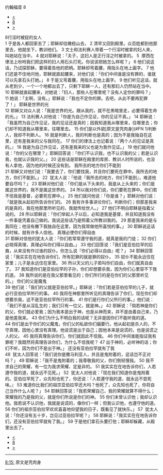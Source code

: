 ﻿





 约翰福音 8




* [<](bible/JHN07.md)
* [8](bible/JHN.md)
* [>](bible/JHN09.md)



 
8行淫时被捉的女人  
1 于是各人都回家去了；耶稣却往橄榄山去， 
2 清早又回到殿里。众百姓都到他那里去，他就坐下，教训他们。 
3 文士和法利赛人带着一个行淫时被拿的妇人来，叫她站在当中， 
4 就对耶稣说：「夫子，这妇人是正行淫之时被拿的。 
5  摩西在律法上吩咐我们把这样的妇人用石头打死。你说该把她怎么样呢？」 
6 他们说这话，乃试探耶稣，要得着告他的把柄。耶稣却弯着腰，用指头在地上画字。 
7 他们还是不住地问他，耶稣就直起腰来，对他们说：「你们中间谁是没有罪的，谁就可以先拿石头打她。」 
8 于是又弯着腰，用指头在地上画字。 
9 他们听见这话，就从老到少，一个一个地都出去了，只剩下耶稣一人，还有那妇人仍然站在当中。 
10 耶稣就直起腰来，对她说：「妇人，那些人在哪里呢？没有人定你的罪吗？」 
11 她说：「主啊，没有。」耶稣说：「我也不定你的罪。去吧，从此不要再犯罪了！」 耶稣是世界的光  
12 耶稣又对众人说：「我是世界的光。跟从我的，就不在黑暗里走，必要得着生命的光。」 
13 法利赛人对他说：「你是为自己作见证，你的见证不真。」 
14 耶稣说：「我虽然为自己作见证，我的见证还是真的；因我知道我从哪里来，往哪里去；你们却不知道我从哪里来，往哪里去。 
15 你们是以外貌[原文是凭肉身](#FN
1)判断人，我却不判断人。 
16 就是判断人，我的判断也是真的；因为不是我独自在这里，还有差我来的父与我同在。 
17 你们的律法上也记着说：『两个人的见证是真的。』 
18 我是为自己作见证，还有差我来的父也是为我作见证。」 
19 他们就问他说：「你的父在哪里？」耶稣回答说：「你们不认识我，也不认识我的父；若是认识我，也就认识我的父。」 
20 这些话是耶稣在殿里的库房、教训人时所说的，也没有人拿他，因为他的时候还没有到。 我所去的地方你们不能到  
21 耶稣又对他们说：「我要去了，你们要找我，并且你们要死在罪中。我所去的地方，你们不能到。」 
22  犹太人说：「他说『我所去的地方，你们不能到』，难道他要自尽吗？」 
23 耶稣对他们说：「你们是从下头来的，我是从上头来的；你们是属这世界的，我不是属这世界的。 
24 所以我对你们说，你们要死在罪中。你们若不信我是基督，必要死在罪中。」 
25 他们就问他说：「你是谁？」耶稣对他们说：「就是我从起初所告诉你们的。 
26 我有许多事讲论你们，判断你们；但那差我来的是真的，我在他那里所听见的，我就传给世人。」 
27 他们不明白耶稣是指着父说的。 
28 所以耶稣说：「你们举起人子以后，必知道我是基督，并且知道我没有一件事是凭着自己做的。我说这些话乃是照着父所教训我的。 
29 那差我来的是与我同在；他没有撇下我独自在这里，因为我常做他所喜悦的事。」 
30 耶稣说这话的时候，就有许多人信他。 真理必使你们得自由  
31 耶稣对信他的犹太人说：「你们若常常遵守我的道，就真是我的门徒； 
32 你们必晓得真理，真理必叫你们得以自由。」 
33 他们回答说：「我们是亚伯拉罕的后裔，从来没有作过谁的奴仆。你怎么说『你们必得以自由』呢？」 
34 耶稣回答说：「我实实在在地告诉你们，所有犯罪的就是罪的奴仆。 
35 奴仆不能永远住在家里；儿子是永远住在家里。 
36 所以天父的儿子若叫你们自由，你们就真自由了。 
37 我知道你们是亚伯拉罕的子孙，你们却想要杀我，因为你们心里容不下我的道。 
38 我所说的是在我父那里看见的；你们所行的是在你们的父那里听见的。」 你们的父是魔鬼  
39 他们说：「我们的父就是亚伯拉罕。」耶稣说：「你们若是亚伯拉罕的儿子，就必行亚伯拉罕所行的事。 
40 我将在神那里所听见的真理告诉了你们，现在你们却想要杀我，这不是亚伯拉罕所行的事。 
41 你们是行你们父所行的事。」他们说：「我们不是从淫乱生的；我们只有一位父，就是神。」 
42 耶稣说：「倘若神是你们的父，你们就必爱我；因为我本是出于神，也是从神而来，并不是由着自己来，乃是他差我来。 
43 你们为什么不明白我的话呢？无非是因你们不能听我的道。 
44 你们是出于你们的父魔鬼，你们父的私欲你们偏要行。他从起初是杀人的，不守真理，因他心里没有真理。他说谎是出于自己；因他本来是说谎的，也是说谎之人的父。 
45 我将真理告诉你们，你们就因此不信我。 
46 你们中间谁能指证我有罪呢？我既然将真理告诉你们，为什么不信我呢？ 
47 出于神的，必听神的话；你们不听，因为你们不是出于神。」 还没有亚伯拉罕就有了我  
48  犹太人回答说：「我们说你是撒马利亚人，并且是鬼附着的，这话岂不正对吗？」 
49 耶稣说：「我不是鬼附着的；我尊敬我的父，你们倒轻慢我。 
50 我不求自己的荣耀，有一位为我求荣耀、定是非的。 
51 我实实在在地告诉你们，人若遵守我的道，就永远不见死。」 
52  犹太人对他说：「现在我们知道你是鬼附着的。亚伯拉罕死了，众先知也死了，你还说：『人若遵守我的道，就永远不尝死味。』 
53 难道你比我们的祖宗亚伯拉罕还大吗？他死了，众先知也死了，你将自己当作什么人呢？」 
54 耶稣回答说：「我若荣耀自己，我的荣耀就算不得什么；荣耀我的乃是我的父，就是你们所说是你们的神。 
55 你们未曾认识他；我却认识他。我若说不认识他，我就是说谎的，像你们一样；但我认识他，也遵守他的道。 
56 你们的祖宗亚伯拉罕欢欢喜喜地仰望我的日子，既看见了就快乐。」 
57  犹太人说：「你还没有五十岁，岂见过亚伯拉罕呢？」 
58 耶稣说：「我实实在在地告诉你们，还没有亚伯拉罕就有了我。」 
59 于是他们拿石头要打他；耶稣却躲藏，从殿里出去了。 
* [<](bible/JHN07.md)
* [8](bible/JHN.md)
* [>](bible/JHN09.md)





---


[8:15:](#V15)
原文是凭肉身




---









